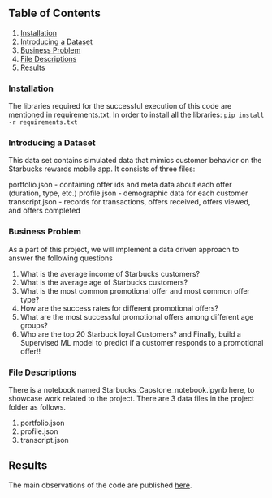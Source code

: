 ## Table of Contents
1. [Installation](#installation)
2. [Introducing a Dataset](#dataset-introduction)
3. [Business Problem](#business-problem)
4. [File Descriptions](#files)
5. [Results](#results)

### Installation <a name="installation"></a>
The libraries required for the successful execution of this code are mentioned in requirements.txt. In order to install all the libraries:
`pip install -r requirements.txt`

### Introducing a Dataset <a name="dataset-introduction"></a>
This data set contains simulated data that mimics customer behavior on the Starbucks rewards mobile app. It consists of three files:

portfolio.json - containing offer ids and meta data about each offer (duration, type, etc.)
profile.json - demographic data for each customer
transcript.json - records for transactions, offers received, offers viewed, and offers completed

### Business Problem <a name="business-problem"></a>
As a part of this project, we will implement a data driven approach to answer the following questions
1. What is the average income of Starbucks customers?
2. What is the average age of Starbucks customers?
3. What is the most common promotional offer and most common offer type?
4. How are the success rates for different promotional offers?
5. What are the most successful promotional offers among different age groups?
6. Who are the top 20 Starbuck loyal Customers?
and
Finally, build a Supervised ML model to predict if a customer responds to a promotional offer!!

### File Descriptions <a name="files"></a>
There is a notebook named Starbucks_Capstone_notebook.ipynb here, to showcase work related to the project. There are 3 data files in the project folder as follows.
1. portfolio.json 
2. profile.json 
3. transcript.json

## Results<a name="results"></a>
The main observations of the code are published [here]().
